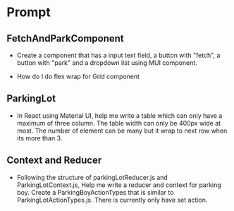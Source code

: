 # Prompt

## FetchAndParkComponent

-   Create a component that has a input text field, a button with "fetch", a button with "park" and a dropdown list using MUI component.

-   How do I do flex wrap for Grid component

## ParkingLot

-   In React using Material UI, help me write a table which can only have a maximum of three column. The table width can only be 400px wide at most. The number of element can be many but it wrap to next row when its more than 3.

## Context and Reducer

-   Following the structure of parkingLotReducer.js and ParkingLotContext.js, Help me write a reducer and context for parking boy. Create a ParkingBoyActionTypes that is similar to ParkingLotActionTypes.js. There is currently only have set action.

